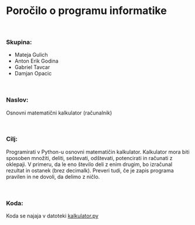 # Poročilo o programu informatike

<br>

### Skupina: 
- Mateja Gulich
- Anton Erik Godina
- Gabriel Tavcar
- Damjan Opacic

<br>

### Naslov:
Osnovni matematični kalkulator (računalnik)

<br>

### Cilj: 
Programirati v Python-u osnovni matematičin kalkulator. Kalkulator mora biti sposoben množiti, deliti, seštevati, odštevati, potencirati in računati z oklepaji. V primeru, da le eno število deli z enim drugim, bo izračunal rezultat in ostanek (brez decimalk). Preveri tudi, če je zapis programa pravilen in ne dovoli, da delimo z ničlo.

<br>

### Koda:
Koda se najaja v datoteki [kalkulator.py](https://github.com/rostbear/kalkulator/blob/main/kalkulator.py)
